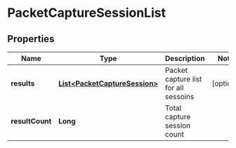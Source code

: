 # PacketCaptureSessionList

## Properties
Name | Type | Description | Notes
------------ | ------------- | ------------- | -------------
**results** | [**List&lt;PacketCaptureSession&gt;**](PacketCaptureSession.md) | Packet capture list for all sessoins |  [optional]
**resultCount** | **Long** | Total capture session count | 
